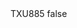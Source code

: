 <?xml version="1.0" encoding="UTF-8"?>
<CustomMetadata xmlns="http://soap.sforce.com/2006/04/metadata">
    <label>TXU885</label>
    <protected>false</protected>
</CustomMetadata>
